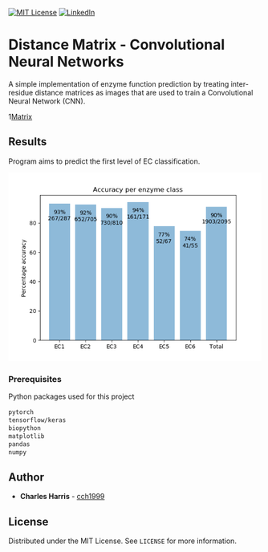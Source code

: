 [![MIT License](https://img.shields.io/github/license/othneildrew/Best-README-Template.svg?style=flat-square)](https://github.com/cch1999/protein-stability/blob/master/LICENSE)
[![LinkedIn](https://img.shields.io/badge/-LinkedIn-black.svg?style=flat-square&logo=linkedin&colorB=555)](https://www.linkedin.com/in/charlie-harris-388285156/)

# Distance Matrix - Convolutional Neural Networks

A simple implementation of enzyme function prediction by treating inter-residue distance matrices as images that are used to train a Convolutional Neural Network (CNN).

1[Matrix](https://github.com/cch1999/DMCNN/blob/master/figs/precomputed_single_channel.png)

## Results

Program aims to predict the first level of EC classification.

![Results](https://github.com/cch1999/DMCNN/blob/master/figs/accuracies.png)

### Prerequisites

Python packages used for this project

```
pytorch
tensorflow/keras
biopython
matplotlib
pandas
numpy
```

## Author

* **Charles Harris** - [cch1999](https://github.com/cch1999)


## License

Distributed under the MIT License. See `LICENSE` for more information.
